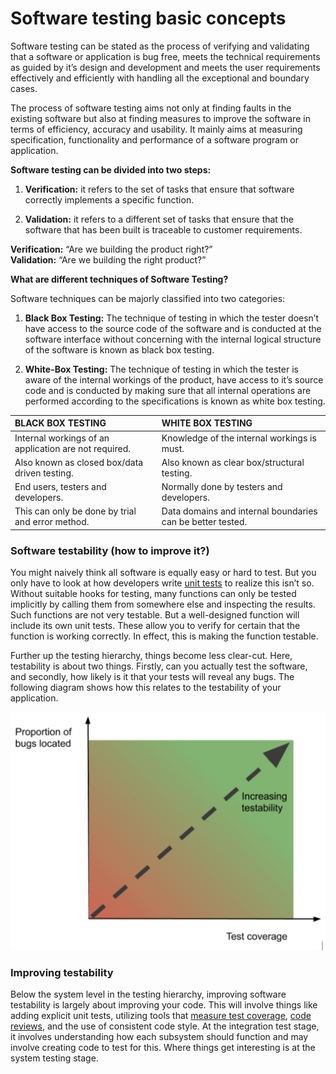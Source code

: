 # Software testing basic concepts

Software testing can be stated as the process of verifying and validating that a software or application is bug free, meets the technical requirements as guided by it’s design and development and meets the user requirements effectively and efficiently with handling all the exceptional and boundary cases.

The process of software testing aims not only at finding faults in the existing software but also at finding measures to improve the software in terms of efficiency, accuracy and usability. It mainly aims at measuring specification, functionality and performance of a software program or application.

**Software testing can be divided into two steps:**  
1. **Verification:** it refers to the set of tasks that ensure that software correctly implements a specific function.

2. **Validation:** it refers to a different set of tasks that ensure that the software that has been built is traceable to customer requirements.

**Verification:** “Are we building the product right?”  
**Validation:** “Are we building the right product?”

**What are different techniques of Software Testing?**

Software techniques can be majorly classified into two categories:

1. **Black Box Testing:** The technique of testing in which the tester doesn’t have access to the source code of the software and is conducted at the software interface without concerning with the internal logical structure of the software is known as black box testing.

2. **White-Box Testing:** The technique of testing in which the tester is aware of the internal workings of the product, have access to it’s source code and is conducted by making sure that all internal operations are performed according to the specifications is known as white box testing.

| BLACK BOX TESTING | WHITE BOX TESTING |
| :--- | :--- |
| Internal workings of an application are not required. | Knowledge of the internal workings is must. |
| Also known as closed box/data driven testing. | Also known as clear box/structural testing. |
| End users, testers and developers. | Normally done by testers and developers. |
| This can only be done by trial and error method. | Data domains and internal boundaries can be better tested. |

### Software testability \(how to improve it?\)

You might naively think all software is equally easy or hard to test. But you only have to look at how developers write [unit tests](https://www.toptal.com/qa/how-to-write-testable-code-and-why-it-matters) to realize this isn’t so. Without suitable hooks for testing, many functions can only be tested implicitly by calling them from somewhere else and inspecting the results. Such functions are not very testable. But a well-designed function will include its own unit tests. These allow you to verify for certain that the function is working correctly. In effect, this is making the function testable.

Further up the testing hierarchy, things become less clear-cut. Here, testability is about two things. Firstly, can you actually test the software, and secondly, how likely is it that your tests will reveal any bugs. The following diagram shows how this relates to the testability of your application.

![](../../.gitbook/assets/screenshot-2019-05-07-at-15.53.48.png)

### **Improving testability**

Below the system level in the testing hierarchy, improving software testability is largely about improving your code. This will involve things like adding explicit unit tests, utilizing tools that [measure test coverage](https://afourtech.com/how-to-measure-test-coverage/), [code reviews](https://en.wikipedia.org/wiki/Code_review), and the use of consistent code style. At the integration test stage, it involves understanding how each subsystem should function and may involve creating code to test for this. Where things get interesting is at the system testing stage.

